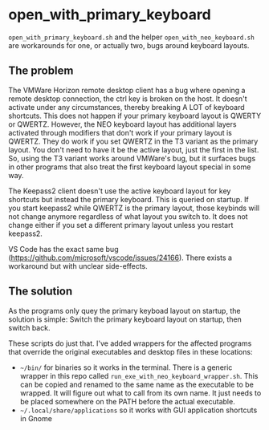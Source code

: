 # open_with_primary_keyboard
`open_with_primary_keyboard.sh` and the helper `open_with_neo_keyboard.sh` are workarounds for one, or actually two, bugs around keyboard layouts.

## The problem
The VMWare Horizon remote desktop client has a bug where opening a remote desktop connection, the ctrl key is broken on the host. It doesn't activate under any circumstances, thereby breaking A LOT of keyboard shortcuts. This does not happen if your primary keyboard layout is QWERTY or QWERTZ.
However, the NEO keyboard layout has additional layers activated through modifiers that don't work if your primary layout is QWERTZ. They do work if you set QWERTZ in the T3 variant as the primary layout. You don't need to have it be the active layout, just the first in the list. So, using the T3 variant works around VMWare's bug, but it surfaces bugs in other programs that also treat the first keyboard layout special in some way.

The Keepass2 client doesn't use the active keyboard layout for key shortcuts but instead the primary keyboard. This is queried on startup. If you start keepass2 while QWERTZ is the primary layout, those keybinds will not change anymore regardless of what layout you switch to. It does not change either if you set a different primary layout unless you restart keepass2.

VS Code has the exact same bug (https://github.com/microsoft/vscode/issues/24166). There exists a workaround but with unclear side-effects.

## The solution
As the programs only quey the primary keyboad layout on startup, the solution is simple: Switch the primary keyboard layout on startup, then switch back.

These scripts do just that. I've added wrappers for the affected programs that override the original executables and desktop files in these locations:

* `~/bin/`  for binaries so it works in the terminal.
  There is a generic wrapper in this repo called `run_exe_with_neo_keyboard_wrapper.sh`. This can be copied and renamed to the same name as the executable to be wrapped. It will figure out what to call from its own name. It just needs to be placed somewhere on the PATH before the actual executable.  
* `~/.local/share/applications` so it works with GUI application shortcuts in Gnome
